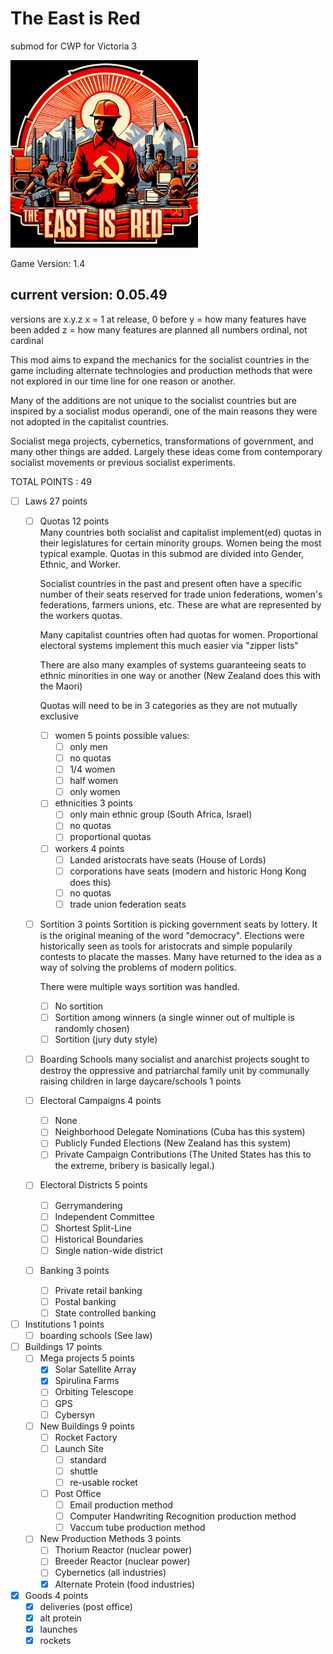 # The East is Red
submod for CWP for Victoria 3

<img src="logo.png" alt="drawing" width="300"/>

Game Version: 1.4
## current version: 0.05.49
versions are x.y.z
x = 1 at release, 0 before
y = how many features have been added
z = how many features are planned
all numbers ordinal, not cardinal

This mod aims to expand the mechanics for the socialist countries in the game including alternate technologies and production methods that were not explored in our time line for one reason or another.

Many of the additions are not unique to the socialist countries but are inspired by a socialist modus operandi, one of the main reasons they were not adopted in the capitalist countries.

Socialist mega projects, cybernetics, transformations of government, and many other things are added. Largely these ideas come from contemporary socialist movements or previous socialist experiments.



TOTAL POINTS : 49


- [ ] Laws  27 points
	- [ ] Quotas  12 points  
		Many countries both socialist and capitalist implement(ed) quotas in their legislatures for certain minority groups. Women being the most typical example. Quotas in this submod are divided into Gender, Ethnic, and Worker.

		Socialist countries in the past and present often have a specific number of their seats reserved for trade union federations, women's federations, farmers unions, etc. These are what are represented by the workers quotas.

		Many capitalist countries often had quotas for women. Proportional electoral systems implement this much easier via "zipper lists"

		There are also many examples of systems guaranteeing seats to ethnic minorities in one way or another (New Zealand does this with the Maori)

		Quotas will need to be in 3 categories as they are not mutually exclusive
		- [ ] women  5 points
			possible values:
			- [ ] only men
			- [ ] no quotas
			- [ ] 1/4 women
			- [ ] half women
			- [ ] only women
		- [ ] ethnicities  3 points
			- [ ] only main ethnic group (South  Africa, Israel)
			- [ ] no quotas
			- [ ] proportional quotas
		- [ ] workers  4 points
			- [ ] Landed aristocrats have seats (House of Lords)
			- [ ] corporations have seats (modern and historic Hong Kong does this)
			- [ ] no quotas
			- [ ] trade union federation seats

	- [ ] Sortition  3 points
		Sortition is picking government seats by lottery. It is the original meaning of the word "democracy". Elections were historically seen as tools for aristocrats and simple popularily contests to placate the masses. Many have returned to the idea as a way of solving the problems of modern politics.

		There were multiple ways sortition was handled.
		- [ ] No sortition
		- [ ] Sortition among winners (a single winner out of multiple is randomly chosen)
		- [ ] Sortition (jury duty style)

	- [ ] Boarding Schools
		many socialist and anarchist projects sought to destroy the oppressive and patriarchal family unit by communally raising children in large daycare/schools  1 points

	- [ ] Electoral Campaigns  4 points
		- [ ] None
		- [ ] Neighborhood Delegate Nominations
			(Cuba has this system)
		- [ ] Publicly Funded Elections
			(New Zealand has this system)
		- [ ] Private Campaign Contributions
			(The United States has this to the extreme, bribery is basically legal.)

	- [ ] Electoral Districts  5 points
		- [ ] Gerrymandering
		- [ ] Independent Committee
		- [ ] Shortest Split-Line
		- [ ] Historical Boundaries
		- [ ] Single nation-wide district

	- [ ] Banking  3 points
		- [ ] Private retail banking
		- [ ] Postal banking
		- [ ] State controlled banking

- [ ] Institutions  1 points
	- [ ] boarding schools
		(See law)

- [ ] Buildings  17 points
	- [ ] Mega projects  5 points
		- [x] Solar Satellite Array
		- [x] Spirulina Farms
		- [ ] Orbiting Telescope
		- [ ] GPS
		- [ ] Cybersyn
	- [ ] New Buildings  9 points
		- [ ] Rocket Factory
		- [ ] Launch Site
			- [ ] standard
			- [ ] shuttle
			- [ ] re-usable rocket
		- [ ] Post Office
			- [ ] Email production method
			- [ ] Computer Handwriting Recognition production method
			- [ ] Vaccum tube production method
	- [ ] New Production Methods  3 points
		- [ ] Thorium Reactor (nuclear power)
		- [ ] Breeder Reactor (nuclear power)
		- [ ] Cybernetics (all industries)
		- [x] Alternate Protein (food industries)

- [x] Goods  4 points
	- [x] deliveries (post office)
	- [x] alt protein
	- [x] launches
	- [x] rockets
